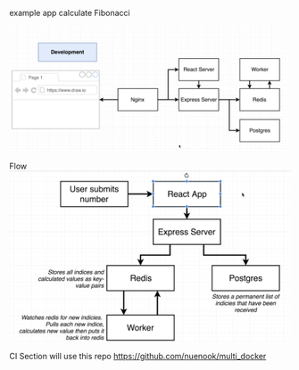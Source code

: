 

example app calculate Fibonacci

![](./example-app.png)



Flow
![](./flow.png)



CI Section will use this repo https://github.com/nuenook/multi_docker
